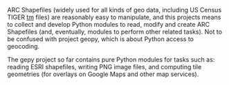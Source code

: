 ARC Shapefiles (widely used for all kinds of geo data, including US Census TIGER [tm](tm.md) files) are reasonably easy to manipulate, and this projects means to collect and develop Python modules to read, modify and create ARC Shapefiles (and, eventually, modules to perform other related tasks).  Not to be confused with project geopy, which is about Python access to geocoding.

The gepy project so far contains pure Python modules for tasks such as: reading ESRI shapefiles, writing PNG image files, and computing tile geometries (for overlays on Google Maps and other map services).
